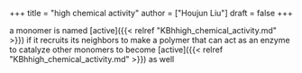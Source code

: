 +++
title = "high chemical activity"
author = ["Houjun Liu"]
draft = false
+++

a monomer is named [active]({{< relref "KBhhigh_chemical_activity.md" >}}) if it recruits its neighbors to make a polymer that can act as an enzyme to catalyze other monomers to become [active]({{< relref "KBhhigh_chemical_activity.md" >}}) as well

